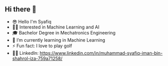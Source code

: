 ## Hi there 👋

- 😎 Hello I'm Syafiq
- 👨‍🏫 Interested in Machine Learning and AI
- 🎓 Bachelor Degree in Mechatronics Engineering
- 🌱 I’m currently learning in Machine Learning 
- ⚡ Fun fact: I love to play golf
- 👨‍⚖️ LinkedIn: https://www.linkedin.com/in/muhammad-syafiq-iman-bin-shahrol-iza-759a71258/
  
